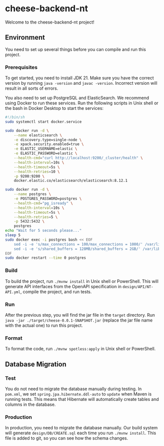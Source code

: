 # cheese-backend-nt
Welcome to the cheese-backend-nt project!

## Environment
You need to set up several things before you can compile and run this project.

### Prerequisites
To get started, you need to install JDK 21. Make sure you have the correct version by running ```java -version``` and
```javac -version```. Incorrect version will result in all sorts of errors.

You also need to set up PostgreSQL and ElasticSearch. We recommend using Docker to run these services. Run the following
scripts in Unix shell or the bash in Docker Desktop to start the services:
```bash
#!/bin/sh
sudo systemctl start docker.service

sudo docker run -d \
    --name elasticsearch \
    -e discovery.type=single-node \
    -e xpack.security.enabled=true \
    -e ELASTIC_USERNAME=elastic \
    -e ELASTIC_PASSWORD=elastic \
    --health-cmd="curl http://localhost:9200/_cluster/health" \
    --health-interval=10s \
    --health-timeout=5s \
    --health-retries=10 \
    -p 9200:9200 \
    docker.elastic.co/elasticsearch/elasticsearch:8.12.1

sudo docker run -d \
    --name postgres \
    -e POSTGRES_PASSWORD=postgres \
    --health-cmd="pg_isready" \
    --health-interval=10s \
    --health-timeout=5s \
    --health-retries=5 \
    -p 5432:5432 \
    postgres
echo "Wait for 5 seconds please..."
sleep 5
sudo docker exec -i postgres bash << EOF
    sed -i -e 's/max_connections = 100/max_connections = 1000/' /var/lib/postgresql/data/postgresql.conf
    sed -i -e 's/shared_buffers = 128MB/shared_buffers = 2GB/' /var/lib/postgresql/data/postgresql.conf
EOF
sudo docker restart --time 0 postgres
```

### Build
To build the project, run ```./mvnw install``` in Unix shell or PowerShell. This will generate API interfaces from the
OpenAPI specification in ```design/API/NT-API.yml```, compile the project, and run tests.

### Run
After the previous step, you will find the jar file in the ```target``` directory. Run
```java -jar ./target/cheese-0.0.1-SNAPSHOT.jar``` (replace the jar file name with the actual one) to run this project.

### Format
To format the code, run ```./mvnw spotless:apply``` in Unix shell or PowerShell.

## Database Migration

### Test
You do not need to migrate the database manually during testing. In ```pom.xml```, we set ```spring.jpa.hibernate.ddl-auto```
to ```update``` when Maven is running tests. This means that Hibernate will automatically create tables and columns in
the database.

### Production
In production, you need to migrate the database manually. Our build system will generate ```design/DB/CREATE.sql``` each
time you run ```./mvnw install```. This file is added to git, so you can see how the schema changes.
